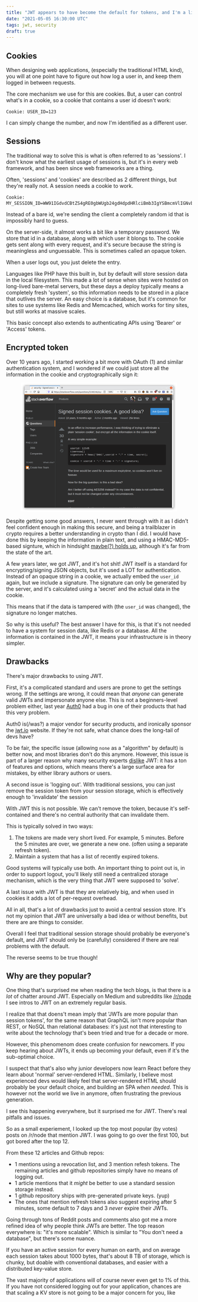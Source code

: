 ```yaml
---
title: "JWT appears to have become the default for tokens, and I'm a little surprised"
date: "2021-05-05 16:30:00 UTC"
tags: jwt, security
draft: true
---
```


Cookies
-------

When designing web applications, (especially the traditional HTML kind),
you will at one point have to figure out how log a user in, and keep them
logged in between requests.

The core mechanism we use for this are cookies. But, a user can control what's
in a cookie, so a cookie that contains a user id doesn't work:

```
Cookie: USER_ID=123
```

I can simply change the number, and now I'm identified as a different user.


Sessions
--------

The traditional way to solve this is what is often referred to as 'sessions'.
I don't know what the earliest usage of sessions is, but it's in every web
framework, and has been since web frameworks are a thing.

Often, 'sessions' and 'cookies' are described as 2 different things, but
they're really not. A session needs a cookie to work.

```
Cookie: MY_SESSION_ID=WW91IGdvdCBtZS4gRE0gbWUgb24gdHdpdHRlciBmb3IgYSBmcmVlIGNvb2tpZQ
```

Instead of a bare id, we're sending the client a completely random id that is
impossibly hard to guess.

On the server-side, it almost works a bit like a temporary password. We store
that id in a database, along with which user it blongs to. The cookie gets sent
along with every request, and it's secure because the string is meaningless and
unguessable. This is sometimes called an opaque token.

When a user logs out, you just delete the entry.

Languages like PHP have this built in, but by default will store session
data in the local filesystem. This made a lot of sense when sites were hosted
on long-lived bare-metal servers, but these days a deploy typically means
a completely fresh 'system', so this information needs to be stored in a place
that outlives the server. An easy choice is a database, but it's common for
sites to use systems like Redis and Memcached, which works for tiny sites, but
still works at massive scales.

This basic concept also extends to authenticating APIs using 'Bearer' or
'Access' tokens.


Encrypted token
---------------

Over 10 years ago, I started working a bit more with OAuth (1) and similar
authentication system, and I wondered if we could just store all the
information in the cookie and cryptographically sign it:

<figure>
  <a href="https://stackoverflow.com/questions/3240246/signed-session-cookies-a-good-idea">
    <img src="/assets/posts/jwt/stackoverflow.png" alt="Question about session tokens on Stack Overflow" />
  </a>
</figure>

Despite getting some good answers, I never went through with it as I didn't
feel confident enough in making this secure, and being a trailblazer in crypto
requires a better understanding in crypto than I did. I would have done this
by keeping the information in plain text, and using a HMAC-MD5-based signture,
which in hindsight [maybe(?) holds up][1], although it's far from the state of
the art.

A few years later, we got JWT, and it's hot shit! JWT itself is a standard for
encrypting/signing JSON objects, but it's used a LOT for authentication.
Instead of an opaque string in a cookie, we actually embed the `user_id`  again,
but we include a signature. The signature can only be generated by the server,
and it's calculated using a 'secret' and the actual data in the cookie.

This means that if the data is tampered with (the `user_id` was changed), the
signature no longer matches.

So why is this useful? The best answer I have for this, is that it's not
needed to have a system for session data, like Redis or a database. All the
information is contained in the JWT, it means your infrastructure is in
theory simpler.

Drawbacks
---------

There's major drawbacks to using JWT.

First, it's a complicated standard and users are prone to get the settings
wrong. If the settings are wrong, it could mean that *anyone* can generate
valid JWTs and impersonate anyone else. This is not a beginners-level problem
either, last year [Auth0][2] had a bug in one of their products that had
this very problem.

Auth0 is(/was?) a major vendor for security products, and ironically sponsor
the [jwt.io][3] website. If they're not safe, what chance does the long-tail
of devs have?

To be fair, the specific issue (allowing `none` as a "algorithm" by default)
is better now, and most libraries don't do this anymore. However, this issue
is part of a larger reason why many security experts [dislike][4] JWT: it has
a ton of features and options, which means there's a large surface area for
mistakes, by either library authors or users.

A second issue is 'logging out'. With traditional sessions, you can just
remove the session token from your session storage, which is effectively
enough to 'invalidate' the session

With JWT this is not possible. We can't remove the token, because it's
self-contained and there's no central authority that can invalidate them.

This is typically solved in two ways:

1. The tokens are made very short lived. For example, 5 minutes. Before the
   5 minutes are over, we generate a new one. (often using a separate refresh
   token).
2. Maintain a system that has a list of recently expired tokens.

Good systems will typically use both. An important thing to point out is,
in order to support logout, you'll likely still need a centralized storage
mechanism, which is the very thing that JWT were supposed to 'solve'.

A last issue with JWT is that they are relatively big, and when used in
cookies it adds a lot of per-request overhead.

All in all, that's a lot of drawbacks just to avoid a central session
store. It's not my opinion that JWT are universally a bad idea or without
benefits, but there are are things to consider.

Overall I feel that traditional session storage should probably be
everyone's default, and JWT should only be (carefully) considered if there
are real problems with the default.

The reverse seems to be true though!

Why are they popular?
---------------------

One thing that's surprised me when reading the tech blogs, is that there
is a _lot_ of chatter around JWT. Especially on Medium and subreddits like
[/r/node][5] I see intros to JWT on an extremely regular basis.

I realize that that doens't mean imply that 'JWTs are more popular than
session tokens', for the same reason that GraphQL isn't more popular than
REST, or NoSQL than relational databases: it's just not that interesting
to write about the technology that's been tried and true for a decade or
more.

However, this phenomenom does create confusion for newcomers. If you keep
hearing about JWTs, it ends up becoming your default, even if it's the
sub-optimal choice.

I suspect that that's also why junior developers now learn React before they
learn about 'normal' server-rendered HTML. Similarly, I believe most
experienced devs would likely feel that server-rendered HTML should probably
be your default choice, and building an SPA *when needed*. This is however
not the world we live in anymore, often frustrating the previous generation.

I see this happening everywhere, but it surprised me for JWT. There's real
pitfalls and issues.

So as a small experiement, I looked up the top most popular (by votes) posts
on /r/node that mention JWT. I was going to go over the first 100, but got
bored after the top 12.

From these 12 articles and Github repos:

* 1 mentions using a revocation list, and 3 mention refesh tokens. The
  remaining articles and github repositories simply have no means of
  logging out.
* 1 article mentions that it _might_ be better to use a standard session
  storage instead.
* 1 github repository ships with pre-generated private keys. (yup)
* The ones that mention refresh tokens also suggest expiring after 5 minutes,
  some default to 7 days and 3 _never_ expire their JWTs.

Going through tons of Reddit posts and comments also got me a more refined
idea of why people think JWTs are better. The top reason everywhere is:
"it's more scalable". Which is similar to "You don't need a database", but
there's some nuance.

If you have an active session for every human on earth, and on average
each session takes about 1000 bytes, that's about 8 TB of storage, which
is chunky, but doable with conventional databases, and easier with a
distributed key-value store.

The vast majority of applications will of course never even get to 1% of
this. If you have not considered logging out for your application, chances
are that scaling a KV store is not going to be a major concern for you, like

[1]: https://crypto.stackexchange.com/questions/9336/is-hmac-md5-considered-secure-for-authenticating-encrypted-data
[2]: https://insomniasec.com/blog/auth0-jwt-validation-bypass
[3]: https://jwt.io/
[4]: https://paragonie.com/blog/2017/03/jwt-json-web-tokens-is-bad-standard-that-everyone-should-avoid
[5]: https://www.reddit.com/r/node/

